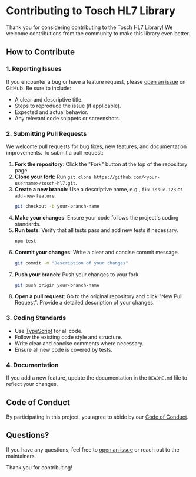 # Contributing to Tosch HL7 Library

Thank you for considering contributing to the Tosch HL7 Library! We welcome contributions from the community to make this library even better.

## How to Contribute

### 1. Reporting Issues
If you encounter a bug or have a feature request, please [open an issue](https://github.com/tognola/tosch-hl7/issues) on GitHub. Be sure to include:
- A clear and descriptive title.
- Steps to reproduce the issue (if applicable).
- Expected and actual behavior.
- Any relevant code snippets or screenshots.

### 2. Submitting Pull Requests
We welcome pull requests for bug fixes, new features, and documentation improvements. To submit a pull request:

1. **Fork the repository**: Click the "Fork" button at the top of the repository page.
2. **Clone your fork**: Run `git clone https://github.com/<your-username>/tosch-hl7.git`.
3. **Create a new branch**: Use a descriptive name, e.g., `fix-issue-123` or `add-new-feature`.
   ```bash
   git checkout -b your-branch-name
   ```
4. **Make your changes**: Ensure your code follows the project's coding standards.
5. **Run tests**: Verify that all tests pass and add new tests if necessary.
   ```bash
   npm test
   ```
6. **Commit your changes**: Write a clear and concise commit message.
   ```bash
   git commit -m "Description of your changes"
   ```
7. **Push your branch**: Push your changes to your fork.
   ```bash
   git push origin your-branch-name
   ```
8. **Open a pull request**: Go to the original repository and click "New Pull Request". Provide a detailed description of your changes.

### 3. Coding Standards
- Use [TypeScript](https://www.typescriptlang.org/) for all code.
- Follow the existing code style and structure.
- Write clear and concise comments where necessary.
- Ensure all new code is covered by tests.

### 4. Documentation
If you add a new feature, update the documentation in the `README.md` file to reflect your changes.

## Code of Conduct
By participating in this project, you agree to abide by our [Code of Conduct](CODE_OF_CONDUCT.md).

## Questions?
If you have any questions, feel free to [open an issue](https://github.com/tognola/tosch-hl7/issues) or reach out to the maintainers.

Thank you for contributing!
